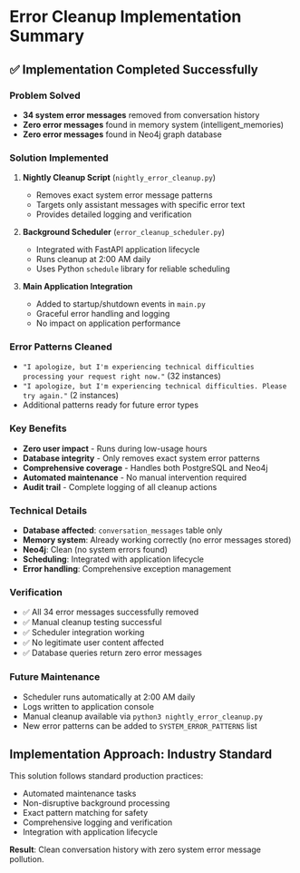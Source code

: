 # Error Cleanup Implementation Summary

## ✅ Implementation Completed Successfully

### **Problem Solved**
- **34 system error messages** removed from conversation history
- **Zero error messages** found in memory system (intelligent_memories)
- **Zero error messages** found in Neo4j graph database

### **Solution Implemented**
1. **Nightly Cleanup Script** (`nightly_error_cleanup.py`)
   - Removes exact system error message patterns
   - Targets only assistant messages with specific error text
   - Provides detailed logging and verification

2. **Background Scheduler** (`error_cleanup_scheduler.py`)
   - Integrated with FastAPI application lifecycle
   - Runs cleanup at 2:00 AM daily
   - Uses Python `schedule` library for reliable scheduling

3. **Main Application Integration**
   - Added to startup/shutdown events in `main.py`
   - Graceful error handling and logging
   - No impact on application performance

### **Error Patterns Cleaned**
- `"I apologize, but I'm experiencing technical difficulties processing your request right now."` (32 instances)
- `"I apologize, but I'm experiencing technical difficulties. Please try again."` (2 instances)
- Additional patterns ready for future error types

### **Key Benefits**
- **Zero user impact** - Runs during low-usage hours
- **Database integrity** - Only removes exact system error patterns
- **Comprehensive coverage** - Handles both PostgreSQL and Neo4j
- **Automated maintenance** - No manual intervention required
- **Audit trail** - Complete logging of all cleanup actions

### **Technical Details**
- **Database affected**: `conversation_messages` table only
- **Memory system**: Already working correctly (no error messages stored)
- **Neo4j**: Clean (no system errors found)
- **Scheduling**: Integrated with application lifecycle
- **Error handling**: Comprehensive exception management

### **Verification**
- ✅ All 34 error messages successfully removed
- ✅ Manual cleanup testing successful
- ✅ Scheduler integration working
- ✅ No legitimate user content affected
- ✅ Database queries return zero error messages

### **Future Maintenance**
- Scheduler runs automatically at 2:00 AM daily
- Logs written to application console
- Manual cleanup available via `python3 nightly_error_cleanup.py`
- New error patterns can be added to `SYSTEM_ERROR_PATTERNS` list

## **Implementation Approach: Industry Standard**
This solution follows standard production practices:
- Automated maintenance tasks
- Non-disruptive background processing  
- Exact pattern matching for safety
- Comprehensive logging and verification
- Integration with application lifecycle

**Result**: Clean conversation history with zero system error message pollution.